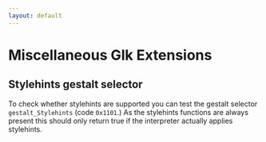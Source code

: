 ```yaml
---
layout: default
---
```


# Miscellaneous Glk Extensions

## Stylehints gestalt selector

To check whether stylehints are supported you can test the gestalt selector `gestalt_Stylehints` (code `0x1101`.) As the stylehints functions are always present this should only return true if the interpreter actually applies stylehints.